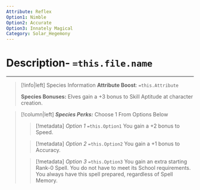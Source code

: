 ```yaml
---
Attribute: Reflex
Option1: Nimble
Option2: Accurate
Option3: Innately Magical
Category: Solar_Hegemony
---
```

# Description- `=this.file.name`

- - -
>[!info|left] Species Information 
>**Attribute Boost**: `=this.Attribute`
>
>**Species Bonuses:** Elves gain a +3 bonus to Skill Aptitude at character creation.

>[!column|left] ***Species Perks:*** Choose 1 From Options Below
>> [!metadata] *Option 1* `=this.Option1`
>> You gain a +2 bonus to Speed.
>
>> [!metadata] *Option 2* `=this.Option2`
>> You gain a +1 bonus to Accuracy.
>
>> [!metadata] *Option 3* `=this.Option3`
>> You gain an extra starting Rank-0 Spell. You do not have to meet its School requirements. You always have this spell prepared, regardless of Spell Memory. 